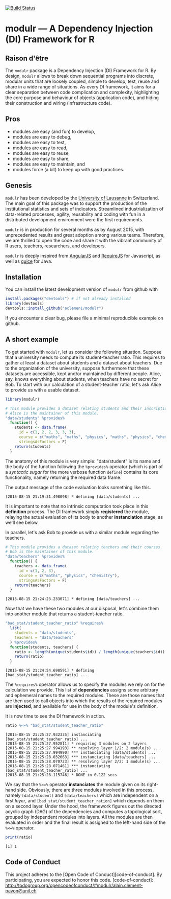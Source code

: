 [![Build Status](https://travis-ci.org/aclemen1/modulr.svg)](https://travis-ci.org/aclemen1/modulr)

# modulr — A Dependency Injection (DI) Framework for R

## Raison d'être

The `modulr` package is a Dependency Injection (DI) Framework for R. By design, `modulr` allows to break down sequential programs into discrete, modular units that are loosely coupled, simple to develop, test, reuse and share in a wide range of situations. As every DI framework, it aims for a clear separation between code complication and complexity, highlighting the core purpose and behaviour of objects (application code), and hiding their construction and wiring (infrastructure code). 

## Pros

  * modules are easy (and fun) to develop,
  * modules are easy to debug,
  * modules are easy to test,
  * modules are easy to read,
  * modules are easy to reuse,
  * modules are easy to share,
  * modules are easy to maintain, and
  * modules force (a bit) to keep up with good practices.

## Genesis

`modulr` has been developed by the [University of Lausanne](http://www.unil.ch) in Switzerland. The main goal of this package was to support the production of the institutional statistics and sets of indicators. Streamlined industrialization of data-related processes, agility, reusability and coding with fun in a distributed development environment were the first requirements. 

`modulr` is in production for several months as by August 2015, with unprecedented results and great adoption among various teams. Therefore, we are thrilled to open the code and share it with the vibrant community of R users, teachers, researchers, and developers.

`modulr` is deeply inspired from [AngularJS](https://angularjs.org/) and [RequireJS](http://requirejs.org) for Javascript, as well as [guice](https://github.com/google/guice) for Java.

## Installation

You can install the latest development version of `modulr` from github with
``` r
install.packages("devtools") # if not already installed
library(devtools)
devtools::install_github("aclemen1/modulr")
```

If you encounter a clear bug, please file a minimal reproducible example on github.

## A short example

To get started with `modulr`, let us consider the following situation. Suppose that a university needs to compute its student-teacher ratio. This requires to gather at least a dataset about students and a dataset about teachers. Due to the organization of the university, suppose furthermore that these datasets are accessible, kept and/or maintained by different people. Alice, say, knows everything about students, when teachers have no secret for Bob. To start with our calculation of a student-teacher ratio, let's ask Alice to provide us with a usable dataset.

``` r
library(modulr)

# This module provides a dataset relating students and their inscriptions to courses.
# Alice is the maintainer of this module.
"data/students" %provides%
  function() {
    students <- data.frame(
      id = c(1, 2, 2, 3, 3, 3),
      course = c("maths", "maths", "physics", "maths", "physics", "chemistry"),
      stringsAsFactors = F)
    return(students)
  }
```

The anatomy of this module is very simple: "data/student" is its name and the body of the function following the `%provides%` operator (which is part of a _syntactic sugar_ for the more verbose function `define`) contains its core functionality, namely returning the required data frame.

The output message of the code evaluation looks something like this.

``` text
[2015-08-15 21:19:31.498098] * defining [data/students] ...
```

It is important to note that no intrinsic computation took place in this **definition** process. The DI framework simply **registered** the module, relaying the actual evaluation of its body to another **instanciation** stage, as we'll see below.

In parallel, let's ask Bob to provide us with a similar module regarding the teachers.

``` r
# This module provides a dataset relating teachers and their courses.
# Bob is the maintainer of this module.
"data/teachers" %provides%
  function() {
    teachers <- data.frame(
      id = c(1, 2, 3),
      course = c("maths", "physics", "chemistry"),
      stringsAsFactors = F)
    return(teachers)
  }
```

``` text
[2015-08-15 21:24:23.233071] * defining [data/teachers] ...
```

Now that we have these two modules at our disposal, let's combine them into another module that returns a student-teacher ratio.

``` r
"bad_stat/student_teacher_ratio" %requires%
  list(
    students = "data/students",
    teachers = "data/teachers"
  ) %provides%
  function(students, teachers) {
    ratio <- length(unique(students$id)) / length(unique(teachers$id))
    return(ratio)
  }
```

``` text
[2015-08-15 21:24:54.698591] * defining [bad_stat/student_teacher_ratio] ...
```

The `%requires%` operator allows us to specify the modules we rely on for the calculation we provide. This list of **dependencies** assigns some arbitrary and ephemeral names to the required modules. These are those names that are then used to call objects into which the results of the required modules are **injected**, and available for use in the body of the module's definition.

It is now time to see the DI framework in action.

``` r
ratio %<=% "bad_stat/student_teacher_ratio"
```

``` text
[2015-08-15 21:25:27.932335] instanciating [bad_stat/student_teacher_ratio] ...
[2015-08-15 21:25:27.952811] * requiring 3 modules on 2 layers
[2015-08-15 21:25:27.994193] ** resolving layer 1/2: 2 module(s) ...
[2015-08-15 21:25:27.994990] *** instanciating [data/students] ...
[2015-08-15 21:25:28.032663] *** instanciating [data/teachers] ...
[2015-08-15 21:25:28.070723] ** resolving layer 2/2: 1 module(s) ...
[2015-08-15 21:25:28.071461] *** instanciating [bad_stat/student_teacher_ratio] ...
[2015-08-15 21:25:28.115746] * DONE in 0.122 secs
```

We say that the `%<=%` operator **instanciates** the module given on its right-hand side. Obviously, there are three modules involved in this process, namely `[data/student]` and `[data/teachers]` which are independent on a first _layer_, and `[bad_stat/student_teacher_ration]` which depends on them on a second layer. Under the hood, the framework figures out the directed acyclic graph (DAG) of the dependencies and computes a topological sort, grouped by independent modules into layers. All the modules are then evaluated in order and the final result is assigned to the left-hand side of the `%<=%` operator.

``` r
print(ratio)
```

``` text
[1] 1
```

## Code of Conduct

This project adheres to the [Open Code of Conduct][code-of-conduct]. By participating, you are expected to honor this code.
[code-of-conduct]: http://todogroup.org/opencodeofconduct/#modulr/alain.clement-pavon@unil.ch
